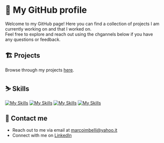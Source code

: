 # 🔭 My GitHub profile
Welcome to my GitHub page! Here you can find a collection of projects I am currently working on and that I worked on. <br>
Feel free to explore and reach out using the chgannels below if you have any questions or feedback.

## 🏗 Projects 
Browse through my projects [here](https://github.com/marcoimbee?tab=repositories).

## ⛷ Skills 
  [![My Skills](https://skillicons.dev/icons?i=c,cpp,java,py)](https://skillicons.dev)
  [![My Skills](https://skillicons.dev/icons?i=html,css,js,php)](https://skillicons.dev)
  [![My Skills](https://skillicons.dev/icons?i=mysql)](https://skillicons.dev)
  [![My Skills](https://skillicons.dev/icons?i=git,linux)](https://skillicons.dev)


## 🔗 Contact me
  - Reach out to me via email at [marcoimbelli@yahoo.it](mailto:marcoimbelli@yahoo.it)
  - Connect with me on [LinkedIn](www.linkedin.com/in/marco-imbelli-cai)
